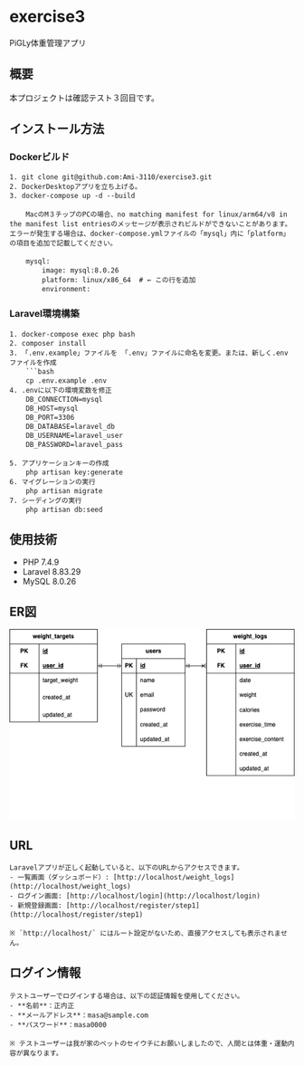 # exercise3
 PiGLy体重管理アプリ

## 概要
本プロジェクトは確認テスト３回目です。

## インストール方法
### Dockerビルド
    1. git clone git@github.com:Ami-3110/exercise3.git
    2. DockerDesktopアプリを立ち上げる。
    3. docker-compose up -d --build

        MacのM３チップのPCの場合、no matching manifest for linux/arm64/v8 in the manifest list entriesのメッセージが表示されビルドができないことがあります。 エラーが発生する場合は、docker-compose.ymlファイルの「mysql」内に「platform」の項目を追加で記載してください。

        mysql:
            image: mysql:8.0.26
            platform: linux/x86_64  # ← この行を追加
            environment:

### Laravel環境構築
    1. docker-compose exec php bash
    2. composer install
    3. 「.env.example」ファイルを 「.env」ファイルに命名を変更。または、新しく.envファイルを作成
        ```bash
        cp .env.example .env
    4. .envに以下の環境変数を修正
        DB_CONNECTION=mysql
        DB_HOST=mysql
        DB_PORT=3306
        DB_DATABASE=laravel_db
        DB_USERNAME=laravel_user
        DB_PASSWORD=laravel_pass

    5. アプリケーションキーの作成
        php artisan key:generate
    6. マイグレーションの実行
        php artisan migrate
    7. シーディングの実行
        php artisan db:seed

## 使用技術
- PHP 7.4.9  
- Laravel 8.83.29  
- MySQL 8.0.26  

## ER図
![ER図](./images/ER_exercise3.png)

## URL
    Laravelアプリが正しく起動していると、以下のURLからアクセスできます。
    - 一覧画面（ダッシュボード）: [http://localhost/weight_logs](http://localhost/weight_logs)
    - ログイン画面: [http://localhost/login](http://localhost/login)
    - 新規登録画面: [http://localhost/register/step1](http://localhost/register/step1)

    ※ `http://localhost/` にはルート設定がないため、直接アクセスしても表示されません。

## ログイン情報
    
    テストユーザーでログインする場合は、以下の認証情報を使用してください。
    - **名前**：正内正  
    - **メールアドレス**：masa@sample.com  
    - **パスワード**：masa0000

    ※ テストユーザーは我が家のペットのセイウチにお願いしましたので、人間とは体重・運動内容が異なります。  
